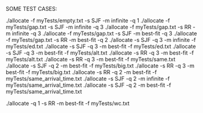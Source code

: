 SOME TEST CASES:

./allocate -f myTests/empty.txt -s SJF -m infinite -q 1
./allocate -f myTests/gap.txt -s SJF -m infinite -q 3
./allocate -f myTests/gap.txt -s RR -m infinite -q 3
./allocate -f myTests/gap.txt -s SJF -m best-fit -q 3
./allocate -f myTests/gap.txt -s RR -m best-fit -q 2
./allocate -s SJF -q 3 -m infinite -f myTests/ed.txt
./allocate -s SJF -q 3 -m best-fit -f myTests/ed.txt
./allocate -s SJF -q 3 -m best-fit -f myTests/alt.txt
./allocate -s RR -q 3 -m best-fit -f myTests/alt.txt
./allocate -s RR -q 3 -m best-fit -f myTests/same.txt
./allocate -s SJF -q 2 -m best-fit -f myTests/big.txt
./allocate -s RR -q 3 -m best-fit -f myTests/big.txt
./allocate -s RR -q 2 -m best-fit -f myTests/same_arrival_time.txt
./allocate -s SJF -q 2 -m infinite -f myTests/same_arrival_time.txt
./allocate -s SJF -q 2 -m best-fit -f myTests/same_arrival_time.txt

./allocate -q 1 -s RR -m best-fit -f myTests/wc.txt